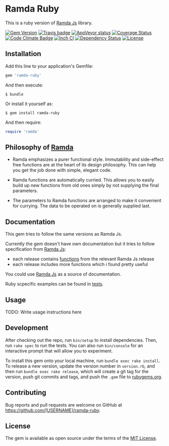 Ramda Ruby
=============

This is a ruby version of [Ramda Js](http://ramdajs.com) library.

[![Gem Version](https://badge.fury.io/rb/ramda-ruby.svg)](http://badge.fury.io/rb/ramda-ruby)
[![Travis badge](https://travis-ci.org/lazebny/ramda-ruby.svg?branch=master)](https://travis-ci.org/lazebny/ramda-ruby)
[![AppVeyor status](https://ci.appveyor.com/api/projects/status/ponccdax7aj4ufw2?svg=true)](https://ci.appveyor.com/project/lazebny/ramda-ruby)
[![Coverage Status](https://coveralls.io/repos/lazebny/ramda-ruby/badge.png)](https://coveralls.io/r/lazebny/ramda-ruby)
[![Code Climate Badge](https://codeclimate.com/github/lazebny/ramda-ruby.svg)](https://codeclimate.com/github/lazebny/ramda-ruby)
[![Inch CI](http://inch-ci.org/github/lazebny/ramda-ruby.svg)](http://inch-ci.org/github/lazebny/ramda-ruby)
[![Dependency Status](https://gemnasium.com/lazebny/ramda-ruby.svg)](https://gemnasium.com/lazebny/ramda-ruby)
[![License](https://img.shields.io/badge/license-MIT-green.svg)](http://opensource.org/licenses/MIT)


Installation
------------

Add this line to your application's Gemfile:

```ruby
gem 'ramda-ruby'
```

And then execute:

    $ bundle

Or install it yourself as:

    $ gem install ramda-ruby

And then require:

```ruby
require 'ramda'
```

## Philosophy of [Ramda](http://ramdajs.com)

* Ramda emphasizes a purer functional style.
  Immutability and side-effect free functions are at the heart of its design philosophy.
  This can help you get the job done with simple, elegant code.

* Ramda functions are automatically curried.
  This allows you to easily build up new functions from old ones simply by not supplying the final parameters.

* The parameters to Ramda functions are arranged to make it convenient for currying.
  The data to be operated on is generally supplied last.


## Documentation

This gem tries to follow the same versions as Ramda Js.

Currently the gem doesn't have own documentation but it tries to follow specification from [Ramda Js](http://ramdajs.com/docs/):

* each release contains [functions](docs/FUNCTIONS.md) from the relevant Ramda Js release
* each release includes more functions which i found pretty useful

You could use [Ramda Js](http://ramdajs.com/docs/) as a source of documentation.

Ruby scpecific examples can be found in [tests](spec/ramda).

## Usage

TODO: Write usage instructions here

## Development

After checking out the repo, run `bin/setup` to install dependencies. Then, run `rake spec` to run the tests. You can also run `bin/console` for an interactive prompt that will allow you to experiment.

To install this gem onto your local machine, run `bundle exec rake install`. To release a new version, update the version number in `version.rb`, and then run `bundle exec rake release`, which will create a git tag for the version, push git commits and tags, and push the `.gem` file to [rubygems.org](https://rubygems.org).

## Contributing

Bug reports and pull requests are welcome on GitHub at https://github.com/[USERNAME]/ramda-ruby.


## License

The gem is available as open source under the terms of the [MIT License](http://opensource.org/licenses/MIT).

